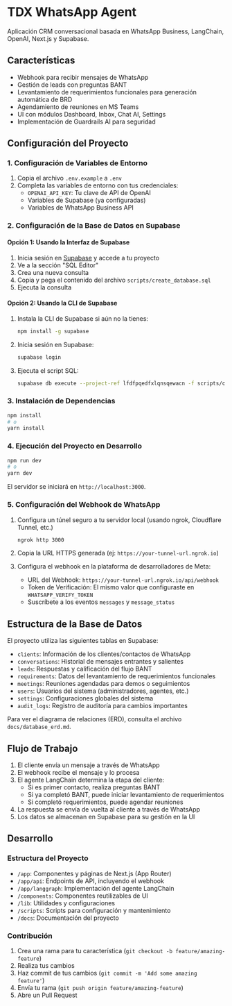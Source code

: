 # TDX WhatsApp Agent

Aplicación CRM conversacional basada en WhatsApp Business, LangChain, OpenAI, Next.js y Supabase.

## Características

- Webhook para recibir mensajes de WhatsApp
- Gestión de leads con preguntas BANT
- Levantamiento de requerimientos funcionales para generación automática de BRD
- Agendamiento de reuniones en MS Teams
- UI con módulos Dashboard, Inbox, Chat AI, Settings
- Implementación de Guardrails AI para seguridad

## Configuración del Proyecto

### 1. Configuración de Variables de Entorno

1. Copia el archivo `.env.example` a `.env`
2. Completa las variables de entorno con tus credenciales:
   - `OPENAI_API_KEY`: Tu clave de API de OpenAI
   - Variables de Supabase (ya configuradas)
   - Variables de WhatsApp Business API

### 2. Configuración de la Base de Datos en Supabase

#### Opción 1: Usando la Interfaz de Supabase

1. Inicia sesión en [Supabase](https://supabase.com) y accede a tu proyecto
2. Ve a la sección "SQL Editor"
3. Crea una nueva consulta
4. Copia y pega el contenido del archivo `scripts/create_database.sql`
5. Ejecuta la consulta

#### Opción 2: Usando la CLI de Supabase

1. Instala la CLI de Supabase si aún no la tienes:
   ```bash
   npm install -g supabase
   ```

2. Inicia sesión en Supabase:
   ```bash
   supabase login
   ```

3. Ejecuta el script SQL:
   ```bash
   supabase db execute --project-ref lfdfpqedfxlqnsqewacn -f scripts/create_database.sql
   ```

### 3. Instalación de Dependencias

```bash
npm install
# o
yarn install
```

### 4. Ejecución del Proyecto en Desarrollo

```bash
npm run dev
# o
yarn dev
```

El servidor se iniciará en `http://localhost:3000`.

### 5. Configuración del Webhook de WhatsApp

1. Configura un túnel seguro a tu servidor local (usando ngrok, Cloudflare Tunnel, etc.)
   ```bash
   ngrok http 3000
   ```

2. Copia la URL HTTPS generada (ej: `https://your-tunnel-url.ngrok.io`)

3. Configura el webhook en la plataforma de desarrolladores de Meta:
   - URL del Webhook: `https://your-tunnel-url.ngrok.io/api/webhook`
   - Token de Verificación: El mismo valor que configuraste en `WHATSAPP_VERIFY_TOKEN`
   - Suscríbete a los eventos `messages` y `message_status`

## Estructura de la Base de Datos

El proyecto utiliza las siguientes tablas en Supabase:

- `clients`: Información de los clientes/contactos de WhatsApp
- `conversations`: Historial de mensajes entrantes y salientes
- `leads`: Respuestas y calificación del flujo BANT
- `requirements`: Datos del levantamiento de requerimientos funcionales
- `meetings`: Reuniones agendadas para demos o seguimientos
- `users`: Usuarios del sistema (administradores, agentes, etc.)
- `settings`: Configuraciones globales del sistema
- `audit_logs`: Registro de auditoría para cambios importantes

Para ver el diagrama de relaciones (ERD), consulta el archivo `docs/database_erd.md`.

## Flujo de Trabajo

1. El cliente envía un mensaje a través de WhatsApp
2. El webhook recibe el mensaje y lo procesa
3. El agente LangChain determina la etapa del cliente:
   - Si es primer contacto, realiza preguntas BANT
   - Si ya completó BANT, puede iniciar levantamiento de requerimientos
   - Si completó requerimientos, puede agendar reuniones
4. La respuesta se envía de vuelta al cliente a través de WhatsApp
5. Los datos se almacenan en Supabase para su gestión en la UI

## Desarrollo

### Estructura del Proyecto

- `/app`: Componentes y páginas de Next.js (App Router)
- `/app/api`: Endpoints de API, incluyendo el webhook
- `/app/langgraph`: Implementación del agente LangChain
- `/components`: Componentes reutilizables de UI
- `/lib`: Utilidades y configuraciones
- `/scripts`: Scripts para configuración y mantenimiento
- `/docs`: Documentación del proyecto

### Contribución

1. Crea una rama para tu característica (`git checkout -b feature/amazing-feature`)
2. Realiza tus cambios
3. Haz commit de tus cambios (`git commit -m 'Add some amazing feature'`)
4. Envía tu rama (`git push origin feature/amazing-feature`)
5. Abre un Pull Request
